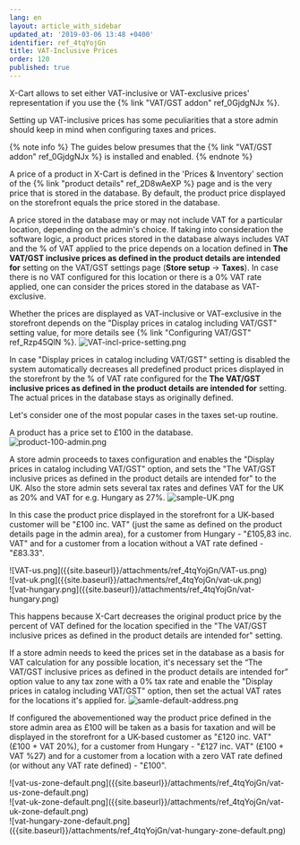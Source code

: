 ```yaml
---
lang: en
layout: article_with_sidebar
updated_at: '2019-03-06 13:48 +0400'
identifier: ref_4tqYojGn
title: VAT-Inclusive Prices
order: 120
published: true
---
```

X-Cart allows to set either VAT-inclusive or VAT-exclusive prices' representation if you use the {% link "VAT/GST addon" ref_0GjdgNJx %}.

Setting up VAT-inclusive prices has some peculiarities that a store admin should keep in mind when configuring taxes and prices.

{% note info %}
The guides below presumes that the {% link "VAT/GST addon" ref_0GjdgNJx %} is installed and enabled.
{% endnote %}

A price of a product in X-Cart is defined in the 'Prices & Inventory' section of the {% link "product details" ref_2D8wAeXP %} page and is the very price that is stored in the database. By default, the product price displayed on the storefront equals the price stored in the database.

A price stored in the database may or may not include VAT for a particular location, depending on the admin's choice. If taking into consideration the software logic, a product prices stored in the database always includes VAT and the % of VAT applied to the price depends on a location defined in **The VAT/GST inclusive prices as defined in the product details are intended for** setting on the VAT/GST settings page (**Store setup** -> **Taxes**). In case there is no VAT configured for this location or there is a 0% VAT rate applied, one can consider the prices stored in the database as VAT-exclusive.

Whether the prices are displayed as VAT-inclusive or VAT-exclusive in the storefront depends on the "Display prices in catalog including VAT/GST" setting value, for more details see {% link "Configuring VAT/GST" ref_Rzp45QlN %}.
  ![VAT-incl-price-setting.png]({{site.baseurl}}/attachments/ref_4tqYojGn/VAT-incl-price-setting.png)

In case "Display prices in catalog including VAT/GST" setting is disabled the system automatically decreases all predefined product prices displayed in the storefront by the % of VAT rate configured for the **The VAT/GST inclusive prices as defined in the product details are intended for** setting. The actual prices in the database stays as originally defined. 

Let's consider one of the most popular cases in the taxes set-up routine. 

A product has a price set to £100 in the database. 
  ![product-100-admin.png]({{site.baseurl}}/attachments/ref_4tqYojGn/product-100-admin.png)

A store admin proceeds to taxes configuration and enables the "Display prices in catalog including VAT/GST" option, and sets the "The VAT/GST inclusive prices as defined in the product details are intended for" to the UK. Also the store admin sets several tax rates and defines VAT for the UK as 20% and VAT for e.g. Hungary as 27%. 
  ![sample-UK.png]({{site.baseurl}}/attachments/ref_4tqYojGn/sample-UK.png)

In this case the product price displayed in the storefront for a UK-based customer will be "£100 inc. VAT" (just the same as defined on the product details page in the admin area), for a customer from Hungary - "£105,83 inc. VAT" and for a customer from a location without a VAT rate defined - "£83.33".

<div class="ui stackable three column grid">
  <div class="column" markdown="span">![VAT-us.png]({{site.baseurl}}/attachments/ref_4tqYojGn/VAT-us.png)</div>
  <div class="column" markdown="span">![vat-uk.png]({{site.baseurl}}/attachments/ref_4tqYojGn/vat-uk.png)</div>
  <div class="column" markdown="span">![vat-hungary.png]({{site.baseurl}}/attachments/ref_4tqYojGn/vat-hungary.png)</div>
</div>

This happens because X-Cart decreases the original product price by the percent of VAT defined for the location specified in the "The VAT/GST inclusive prices as defined in the product details are intended for" setting.

If a store admin needs to keed the prices set in the database as a basis for VAT calculation for any possible location, it's necessary set the “The VAT/GST inclusive prices as defined in the product details are intended for” option value to any tax zone with a 0% tax rate and enable the "Display prices in catalog including VAT/GST" option, then set the actual VAT rates for the locations it's applied for.
  ![samle-default-address.png]({{site.baseurl}}/attachments/ref_4tqYojGn/samle-default-address.png)

If configured the abovementioned way the product price defined in the store admin area as £100 will be taken as a basis for taxation and will be displayed in the storefront for a UK-based customer as "£120 inc. VAT" (£100 + VAT 20%), for a customer from Hungary - "£127 inc. VAT" (£100 + VAT %27) and for a customer from a location with a zero VAT rate defined (or without any VAT rate defined) - "£100".

<div class="ui stackable three column grid">
  <div class="column" markdown="span">![vat-us-zone-default.png]({{site.baseurl}}/attachments/ref_4tqYojGn/vat-us-zone-default.png)</div>
  <div class="column" markdown="span">![vat-uk-zone-default.png]({{site.baseurl}}/attachments/ref_4tqYojGn/vat-uk-zone-default.png)</div>
  <div class="column" markdown="span">![vat-hungary-zone-default.png]({{site.baseurl}}/attachments/ref_4tqYojGn/vat-hungary-zone-default.png)</div>
</div>
